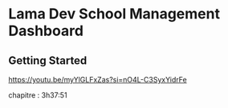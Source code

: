 # Lama Dev School Management Dashboard

## Getting Started

https://youtu.be/myYlGLFxZas?si=nO4L-C3SyxYidrFe

chapitre : 3h37:51
